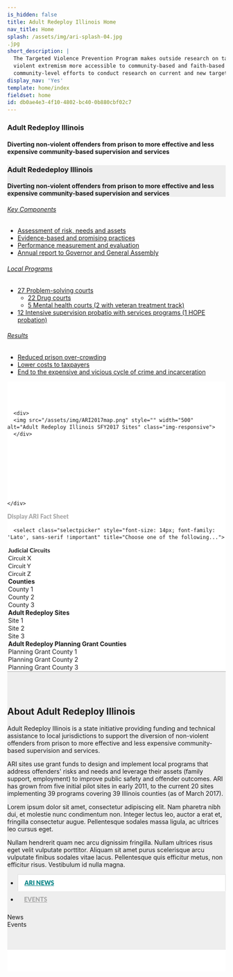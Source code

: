 ```yaml
---
is_hidden: false
title: Adult Redeploy Illinois Home
nav_title: Home
splash: /assets/img/ari-splash-04.jpg
.jpg
short_description: |
  The Targeted Violence Prevention Program makes outside research on targeted violence prevention and countering
  violent extremism more accessible to community-based and faith-based organizations. TVPP can also partner with
  community-level efforts to conduct research on current and new targeted violence prevention programs.
display_nav: 'Yes'
template: home/index
fieldset: home
id: db0ae4e3-4f10-4802-bc40-0b880cbf02c7
---
```


<style>
  .bootstrap-select {
    font-family: 'Lato', sans-serif;
    font-weight: 900 !important;
    font-size: 18px !important;
}
.bootstrap-select.btn-group .dropdown-menu {
    font-size: 14px;
    font-family: 'Lato', sans-serif;
    font-weight: 700 !important;
}
.factsheet {display: none}

.nav>li {
    font-family: 'Lato', sans-serif;
    font-weight: 900;
    text-transform: uppercase;
}
.nav>li>a {
    position: relative;
    display: block;
    padding: 10px 15px;
    color: #aaa;
}

.nav-tabs>li.active>a, .nav-tabs>li.active>a:focus, .nav-tabs>li.active>a:hover {
    color: #068587;
    cursor: default;
    background-color: #fff;
    border: 1px solid #ddd;
    border-bottom-color: transparent;
}



</style>

<!-- Splash image -->
<div class="homeHero hidden-sm hidden-xs" style="background-image: url({{splash}});">
  <div class="homeHeader">
    <h3> Adult Redeploy Illinois</h3>
    <h4> Diverting non-violent offenders from prison to more effective and less expensive
community-based supervision and services</h4>
  </div>
</div>

<div style="background: #eee" class="homeHero mobile hidden-md hidden-lg">
  <div class="text-center">
    <h3> Adult Rededeploy Illinois</h3>
    <h4> Diverting non-violent offenders from prison to more effective and less expensive
community-based supervision and services</h4>
  </div>
</div> 

<!-- hoverBoxes -->
<div class="container-fluid fullscreen hidden-xs hidden-sm">

<div class="row is-flex">

  <div class="col-sm-12 col-md-4 col-lg-4 hoverBox">
        <a href="/our-approach">
          <div class="service-inner">
            <h6 class="entry-title">Key Components</h6>
            <ul style="text-align: left">
    <li>Assessment of risk, needs and assets</li>
    <li>Evidence-based and promising practices</li>
    <li>Performance measurement and evaluation</li>
    <li>Annual report to Governor and General Assembly</li>
</ul>
          </div>
        </a>
      </div>
      <div class="col-sm-12 col-md-4 col-lg-4 hoverBox">
        <a href="/research">
          <div class="service-inner">

  <h6 class="entry-title">Local Programs</h6>
            <ul style="text-align: left">
    <li>27 Problem-solving courts
        <ul>
            <li>22 Drug courts</li>
            <li>5 Mental health courts (2 with veteran treatment track)</li>
        </ul>
    </li>
    <li>12 Intensive supervision probatio with services programs (1 HOPE probation)</li>
</ul>
          </div>
        </a>
      </div>
      <div class="col-sm-12 col-md-4 col-lg-4 hoverBox">
        <a href="/resources">
          <div class="service-inner">

   <h6 class="entry-title">Results</h6>
            <ul style="text-align: left">
    <li>Reduced prison over-crowding</li>
    <li>Lower costs to taxpayers</li>
    <li>End to the expensive and vicious cycle of crime and incarceration</li>
</ul>
          </div>
        </a>
      </div>
    
  
</div>
</div> 


<!-- About / Map -->

<div class="container" style="background: #fff; padding-top: 50px; padding-bottom: 50px">

  <div class="row is-flex welcome-photo">
    
 
  <div class="col-md-7">

      <div>
      <img src="/assets/img/ARI2017map.png" style="" width="500" alt="Adult Redeploy Illinois SFY2017 Sites" class="img-responsive">
      </div>

      





      
     
    </div>


  <div class="col-md-5">
  <div class="text-center" >
      <div style="color: #aaa; font-family: 'Lato', sans-serif; font-weight: 900; margin-bottom: 15px;">Display ARI Fact Sheet</div>


      <select class="selectpicker" style="font-size: 14px; font-family: 'Lato', sans-serif !important" title="Choose one of the following...">
  <optgroup label="Judicial Circuits" style="font-family: 'Lato', sans-serif !important;">
    <option value="Circuit X">Circuit X</option>
    <option value="Circuit Y">Circuit Y</option>
    <option value="Circuit Z">Circuit Z</option>
  </optgroup>
  <optgroup label="Counties">
    <option value="County 1">County 1</option>
    <option value="County 2">County 2</option>
    <option value="County 3">County 3</option>
  </optgroup>
  <optgroup label="Adult Redeploy Sites">
    <option>Site 1</option>
    <option>Site 2</option>
    <option>Site 3</option>
  </optgroup>
  <optgroup label="Adult Redeploy Planning Grant Counties">
    <option>Planning Grant County 1</option>
    <option>Planning Grant County 2</option>
    <option>Planning Grant County 3</option>
  </optgroup>
</select>

</div>
  <div class="factsheet panel panel-default" style="margin-top: 40px; font-size: 14px;">
  <div class="panel-heading">
    <h3 class="panel-title" style="text-transform: uppercase"></h3>
  </div>
  <div class="panel-body">
    <h2 class="h4">Title 1</h2>
    <p>Lorem ipsum dolor sit amet, consectetur adipiscing elit. Ut varius sapien ac quam lacinia, quis imperdiet erat volutpat. Nulla non ex lacinia, rhoncus nulla sit amet, lobortis leo. Cras lacinia tellus eleifend iaculis volutpat. Sed sed tortor vestibulum nunc tempus egestas. Sed interdum consectetur lectus. Phasellus in fermentum ipsum, id fermentum sapien. Mauris ac imperdiet metus, in rutrum nibh. Aenean hendrerit, arcu ac dignissim sagittis, metus mi tempus ante, ut vehicula felis lacus ut enim. Ut sed mattis ex. Curabitur venenatis feugiat enim a sollicitudin. </p>
    <h2 class="h4">Title 2</h2>
    <p>Lorem ipsum dolor sit amet, consectetur adipiscing elit. Ut varius sapien ac quam lacinia, quis imperdiet erat volutpat. Nulla non ex lacinia, rhoncus nulla sit amet, lobortis leo. Cras lacinia tellus eleifend iaculis volutpat. Sed sed tortor vestibulum nunc tempus egestas. Sed interdum consectetur lectus. Phasellus in fermentum ipsum, id fermentum sapien. Mauris ac imperdiet metus, in rutrum nibh. Aenean hendrerit, arcu ac dignissim sagittis, metus mi tempus ante, ut vehicula felis lacus ut enim. Ut sed mattis ex. Curabitur venenatis feugiat enim a sollicitudin. </p>


  </div>
</div>
</div>


  </div>

</div>

<section style="background: #eee; border-top: 1px solid #aaa;">
<div class="container-fluid" style=" padding-top: 50px; padding-bottom: 50px">
 <div class="row is-flex">
 <div class="col-md-5">
 <h1 class="h3" style=" ">About Adult Redeploy Illinois</h1>
            <p >Adult Redeploy Illinois is a state initiative providing funding and technical assistance to local jurisdictions to support the diversion of non-violent offenders from prison to more effective and less expensive community-based supervision and services.</p>

<p>ARI sites use grant funds to design and implement local programs that address offenders' risks and needs and leverage their assets (family support, employment) to improve public safety and offender outcomes. ARI has grown from five initial pilot sites in early 2011, to the current 20 sites implementing 39 programs covering 39 Illinois counties (as of March 2017).</p>

<p>Lorem ipsum dolor sit amet, consectetur adipiscing elit. Nam pharetra nibh dui, et molestie nunc condimentum non. Integer lectus leo, auctor a erat et, fringilla consectetur augue. Pellentesque sodales massa ligula, ac ultrices leo cursus eget.</p>
<p>Nullam hendrerit quam nec arcu dignissim fringilla. Nullam ultrices risus eget velit vulputate porttitor. Aliquam sit amet purus scelerisque arcu vulputate finibus sodales vitae lacus. Pellentesque quis efficitur metus, non efficitur risus. Vestibulum
    id nulla magna.</p>


 

</div>


<div class="col-md-7">

<div>

  <!-- Nav tabs -->
  <ul class="nav nav-tabs" role="tablist" >
    <li role="presentation" class="active"><a href="#news" aria-controls="news" role="tab" data-toggle="tab">ARI News</a></li>
    <li role="presentation"><a href="#events" aria-controls="events" role="tab" data-toggle="tab">Events</a></li>
    
  </ul>

  <!-- Tab panes -->
  <div class="tab-content">
    <div role="tabpanel" class="tab-pane active" id="news">News</div>
    <div role="tabpanel" class="tab-pane" id="events">Events</div>

  </div>

</div>


</div>



  </div>
  </div>

  </section>

  






